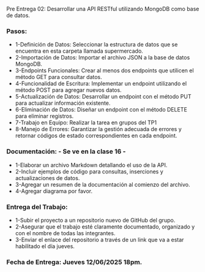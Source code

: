 Pre Entrega 02: Desarrollar una API RESTful utilizando MongoDB como base de datos.

### Pasos:
-   1-Definición de Datos: Seleccionar la estructura de datos que se encuentra en esta carpeta llamada supermercado.
-   2-Importación de Datos: Importar el archivo JSON a la base de datos MongoDB.
-   3-Endpoints Funcionales: Crear al menos dos endpoints que utilicen el método GET para consultar datos.
-   4-Funcionalidad de Escritura: Implementar un endpoint utilizando el método POST para agregar nuevos datos.
-   5-Actualización de Datos: Desarrollar un endpoint con el método PUT para actualizar información existente.
-   6-Eliminación de Datos: Diseñar un endpoint con el método DELETE para eliminar registros.
-   7-Trabajo en Equipo: Realizar la tarea en grupos del TP1
-   8-Manejo de Errores: Garantizar la gestión adecuada de errores y retornar códigos de estado correspondientes en cada endpoint.


### Documentación: - Se ve en la clase 16 -
-   1-Elaborar un archivo Markdown detallando el uso de la API.
-   2-Incluir ejemplos de código para consultas, inserciones y actualizaciones de datos.
-   3-Agregar un resumen de la documentación al comienzo del archivo.
-   4-Agregar diagrama por favor.

### Entrega del Trabajo:
-   1-Subir el proyecto a un repositorio nuevo de GitHub del grupo.
-   2-Asegurar que el trabajo esté claramente documentado, organizado y con el nombre de todas las integrantes.
-   3-Enviar el enlace del repositorio a través de un link que va a estar habilitado el día jueves.

### Fecha de Entrega: Jueves 12/06/2025 18pm.
